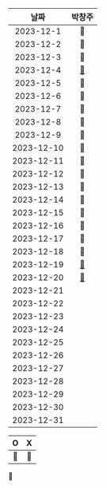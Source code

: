 |    날짜     | 박창주 |
|:---------:|:---:|
| 2023-12-1  |🔵|
| 2023-12-2  |🔵|
| 2023-12-3  |🔵|
| 2023-12-4  |[🔵](https://github.com/ds4pae/PETHfinder)|
| 2023-12-5  |🔵|
| 2023-12-6  |🔵|
| 2023-12-7  |🔵|
| 2023-12-8  |🔵|
| 2023-12-9  |🔵|
| 2023-12-10 |🔵|
| 2023-12-11 |🔵|
| 2023-12-12 |🔵|
| 2023-12-13 |🔵|
| 2023-12-14 |🔵|
| 2023-12-15 |🔴|
| 2023-12-16 |🔴|
| 2023-12-17 |🔵|
| 2023-12-18 |🔵|
| 2023-12-19 |[🔵](https://github.com/ds4pae/PythonStudy)|
| 2023-12-20 |[🔵](https://github.com/ds4pae/PythonStudy)|
| 2023-12-21 ||
| 2023-12-22 ||
| 2023-12-23 ||
| 2023-12-24 ||
| 2023-12-25 ||
| 2023-12-26 ||
| 2023-12-27 ||
| 2023-12-28 ||
| 2023-12-29 ||
| 2023-12-30 ||
| 2023-12-31 ||


|     O      | X |
|:-----------:|:----:|
|    🔵    |  🔴  |
🔴
